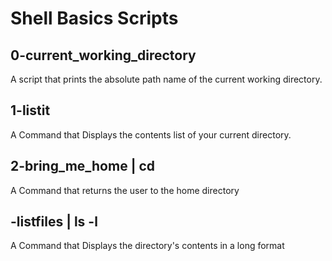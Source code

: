 # Shell Basics Scripts

## 0-current_working_directory
A script that prints the absolute path name of the current working directory.

## 1-listit
A Command that Displays the contents list of your current directory.

## 2-bring_me_home | cd
A Command that returns the user to the home directory

## -listfiles | ls -l
A Command that Displays the directory's contents in a long format

